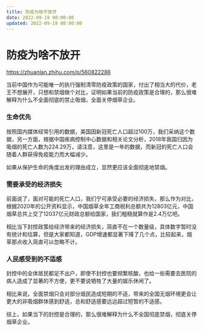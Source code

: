 ```yaml
---
title: 防疫为啥不放开
date: 2022-09-19 00:00:00
updated: 2022-09-19 00:00:00
---
```


# 防疫为啥不放开

https://zhuanlan.zhihu.com/p/560822286

当前中国作为可能唯一的执行强制清零防疫政策的国家，付出了相当大的代价，老王不想展开，只想和禁烟做个对比，证明如果当前的防疫政策是合理的，那么很难解释为什么不全面彻底的禁止吸烟，全面关停烟草企业。

### 生命优先

按照国内媒体经常引用的数据，美国因新冠死亡人口超过100万，我们采纳这个数据，另一方面，根据中国疾病控制中心数据和相关论文分析，2018年我国归因为吸烟的死亡人数为224.29万，请注意，这里是一年的数据，而新冠的死亡人口会随着人群获得免疫能力而大幅减少。

如果从保护生命的角度出发的理由成立，显然更应该全面彻底地禁烟。

### 需要承受的经济损失

前面说了，面对可能的死亡人口，我们宁可承受必要的经济损失，那么作为对比，根据2020年的公开资料显示，中国烟草全年工商税利总额共为12803亿元，中国烟草总共上交了12037亿元财政总额给国家，我们粗糙就算作是2.4万亿吧。

相比当下封控政策给经济带来的经济损失，简直不在一个数量级，具体数字暂时没有统计和估算，但是大家都知道，GDP增速都显著下降了几个点，比较起来，烟草那点收入简直可以忽略不计。

### 人民感受到的不适感

封控中的全体居民都足不出户，即使不封控也要频繁核酸，也给一些需要去医院的病人造成了显著的不方便，更不要说牺牲了大量的娱乐休闲了。

相比来说，全面禁烟只会对部分烟民造成短期的不适，带来的全国无烟环境更会让更大的非吸烟群体感到舒适，总和舒适感要远远超过短暂的不适感。

综上，如果当下的封控是合理的，那么很难解释为什么不全国彻底禁烟，彻底关停烟草企业。

